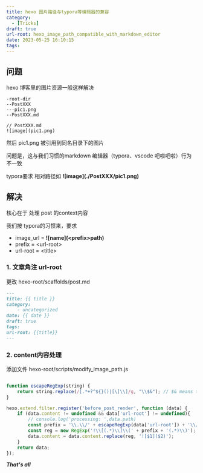```yaml
---
title: hexo 图片路径与typora等编辑器的兼容
category:
  - [Tricks]
draft: true
url-root: hexo_image_path_compatible_with_markdown_editor
date: 2023-05-25 16:10:15
tags:
---
```


## 问题
hexo 博客里的图片资源一般这样解决
```text
-root-dir
--PostXXX
---pic1.png
--PostXXX.md

// PostXXX.md
![image](pic1.png)
```
然后 pic1.png 被引用到同名目录下的图片

问题是，这与我们习惯的markdown 编辑器（typora、vscode 吧啦吧啦）行为不一致

typora要求 相对路径如 **\!\[image](./PostXXX/pic1.png\)**

## 解决
核心在于 处理 post 的context内容

我们按 typora的习惯来，要求 
* image_url = **!\[name](\<prefix\>path\)**
* prefix = \<url-root\>
* url-root = \<title\>

### 1. 文章角注 url-root

更改 hexo-root/scaffolds/post.md
```markdown
---
title: {{ title }}
category: 
    - uncategorized
date: {{ date }}
draft: true
tags:
url-root: {{title}}
---
```

### 2. content内容处理

添加文件 hexo-root/scripts/modify_image_path.js
```js

function escapeRegExp(string) {
    return string.replace(/[.*+?^${}()|[\]\\]/g, "\\$&"); // $& means the whole matched string
}

hexo.extend.filter.register('before_post_render', function (data) {
    if (data.content != undefined && data['url-root'] != undefined){
        // console.log('processing: ',data.path)
        const prefix = '\\.\\/' + escapeRegExp(data['url-root']) + '\\/'
        const reg = new RegExp('!\\[(.*)\\]\\(' + prefix + '(.*)\\)');
        data.content = data.content.replace(reg, '![$1]($2)');
    }
    return data;
});

```

***That's all***